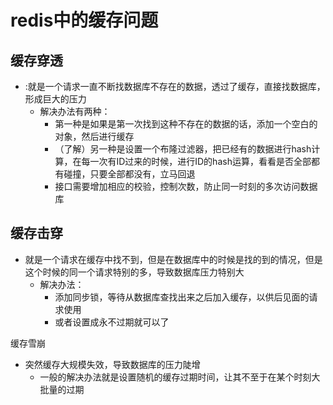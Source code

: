 # redis中的缓存问题

## 缓存穿透

* :就是一个请求一直不断找数据库不存在的数据，透过了缓存，直接找数据库，形成巨大的压力
  * 解决办法有两种：
    * 第一种是如果是第一次找到这种不存在的数据的话，添加一个空白的对象，然后进行缓存
    * （了解）另一种是设置一个布隆过滤器，把已经有的数据进行hash计算，在每一次有ID过来的时候，进行ID的hash运算，看看是否全部都有碰撞，只要全部都没有，立马回退
    * 接口需要增加相应的校验，控制次数，防止同一时刻的多次访问数据库

## 缓存击穿

* 就是一个请求在缓存中找不到，但是在数据库中的时候是找的到的情况，但是这个时候的同一个请求特别的多，导致数据库压力特别大
  * 解决办法：
    * 添加同步锁，等待从数据库查找出来之后加入缓存，以供后见面的请求使用
    * 或者设置成永不过期就可以了

缓存雪崩

* 突然缓存大规模失效，导致数据库的压力陡增
  * 一般的解决办法就是设置随机的缓存过期时间，让其不至于在某个时刻大批量的过期



